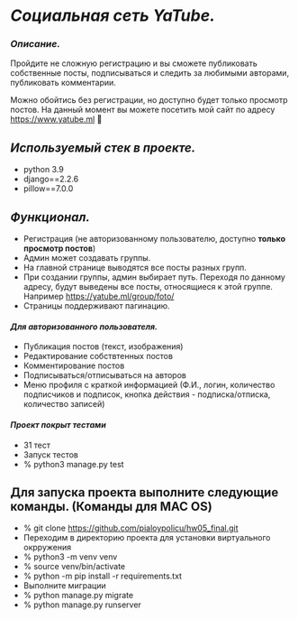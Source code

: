 # _Социальная сеть YaTube._

### _Описание._
Пройдите не сложную регистрацию и вы сможете публиковать собственные посты, подписываться и следить за любимыми авторами, публиковать комментарии.

Можно обойтись без регистрации, но доступно будет только просмотр постов.
На данный момент вы можете посетить мой сайт по адресу https://www.yatube.ml 🙂

## _Используемый стек в проекте._

- python 3.9
- django==2.2.6
- pillow==7.0.0

## _Функционал._
- Регистрация (не авторизованному пользователю, доступно **только просмотр постов**)
- Админ может создавать группы.
- На главной странице выводятся все посты разных групп.
- При создании группы, админ выбирает путь. Переходя по данному адресу, будут выведены все посты, относящиеся к этой группе. Например https://yatube.ml/group/foto/
- Страницы поддерживают пагинацию.
#### _Для авторизованного пользователя._
- Публикация постов (текст, изображения)
- Редактирование собствтенных постов
- Комментирование постов
- Подписываться/отписываться на авторов
- Меню профиля с краткой информацией (Ф.И., логин, количество подписчиков и подписок, кнопка действия - подписка/отписка, количество записей)
#### _Проект покрыт тестами_
- 31 тест
- Запуск тестов
- % python3 manage.py test


## Для запуска проекта выполните следующие команды. (Команды для  MAC OS) 
- % git clone https://github.com/pialoypolicu/hw05_final.git
- Переходим в директорию проекта для установки виртуального окрружения 
- % python3 -m venv venv 
- % source venv/bin/activate
- % python -m pip install -r requirements.txt 
- Выполните миграции
- % python manage.py migrate
- % python manage.py runserver



